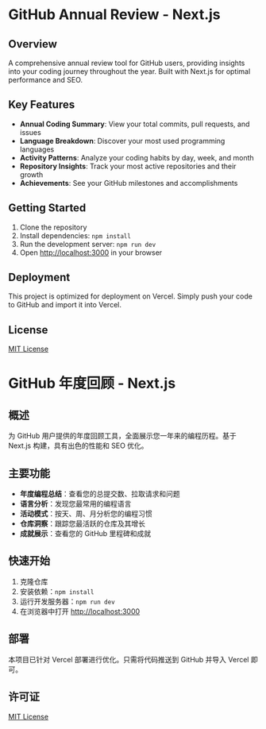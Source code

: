 # GitHub Annual Review - Next.js

## Overview
A comprehensive annual review tool for GitHub users, providing insights into your coding journey throughout the year. Built with Next.js for optimal performance and SEO.

## Key Features
- **Annual Coding Summary**: View your total commits, pull requests, and issues
- **Language Breakdown**: Discover your most used programming languages
- **Activity Patterns**: Analyze your coding habits by day, week, and month
- **Repository Insights**: Track your most active repositories and their growth
- **Achievements**: See your GitHub milestones and accomplishments

## Getting Started
1. Clone the repository
2. Install dependencies: `npm install`
3. Run the development server: `npm run dev`
4. Open [http://localhost:3000](http://localhost:3000) in your browser

## Deployment
This project is optimized for deployment on Vercel. Simply push your code to GitHub and import it into Vercel.

## License
[MIT License](LICENSE)

# GitHub 年度回顾 - Next.js

## 概述
为 GitHub 用户提供的年度回顾工具，全面展示您一年来的编程历程。基于 Next.js 构建，具有出色的性能和 SEO 优化。

## 主要功能
- **年度编程总结**：查看您的总提交数、拉取请求和问题
- **语言分析**：发现您最常用的编程语言
- **活动模式**：按天、周、月分析您的编程习惯
- **仓库洞察**：跟踪您最活跃的仓库及其增长
- **成就展示**：查看您的 GitHub 里程碑和成就

## 快速开始
1. 克隆仓库
2. 安装依赖：`npm install`
3. 运行开发服务器：`npm run dev`
4. 在浏览器中打开 [http://localhost:3000](http://localhost:3000)

## 部署
本项目已针对 Vercel 部署进行优化。只需将代码推送到 GitHub 并导入 Vercel 即可。

## 许可证
[MIT License](LICENSE)
